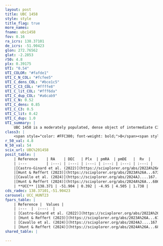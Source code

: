```yaml
---
layout: post
title: UBC 1458
style: style
title_flag: true
more_names: 
fname: ubc1458
fov: 0.16
ra_icrs: 138.37101
de_icrs: -51.90423
glon: 272.76562
glat: -2.2853
r50: 4.8
plx: 0.39175
UTI: "0.54"
UTI_COLOR: "#fafde1"
UTI_C_N_COL: "#fcfee5"
UTI_C_dens_COL: "#bce1c5"
UTI_C_C3_COL: "#ffffe8"
UTI_C_lit_COL: "#fff6da"
UTI_C_dup_COL: "#a6cab9"
UTI_C_N: 0.52
UTI_C_dens: 0.85
UTI_C_C3: 0.5
UTI_C_lit: 0.42
UTI_C_dup: 1.0
UTI_summary: |
    UBC 1458 is a moderately populated, dense object of intermediate C3 quality. It was recently reported in the literature.
class3: |
    <span style="color: #FFC300; font-weight: bold;">B</span><span style="color: #FFC300; font-weight: bold;">B</span>
r_50_val: 4.8
N_50_val: 54
scix_url: UBC%201458
posit_table: |
    | Reference    | RA    | DEC   | Plx  | pmRA  | pmDE   |  Rv  |
    | :---         | :---: | :---: | :---: | :---: | :---: | :---: |
    |[Castro-Ginard et al. (2022)](https://scixplorer.org/abs/2022A%26A...661A.118C) | 138.41 | -51.91 | 0.4 | -4.95 | 4.5 | 6.48 |
    |[Hunt & Reffert (2023)](https://scixplorer.org/abs/2023A%26A...673A.114H) | 138.372 | -51.905 | 0.392 | -4.949 | 4.503 | 1.04 |
    |[Cavallo et al. (2024)](https://scixplorer.org/abs/2024AJ....167...12C) | 138.402 | -51.896 | 0.393 | -- | -- | -- |
    |[Hunt & Reffert (2024)](https://scixplorer.org/abs/2024A%26A...686A..42H) | 138.372 | -51.905 | 0.392 | -4.949 | 4.503 | 1.04 |
    | **UCC** |138.371 | -51.904 | 0.392 | -4.95 | 4.505 | 1.738 | 
cds_radec: 138.37101,-51.90423
carousel: UCC_HUNT23
fpars_table: |
    | Reference |  Values |
    | :---  |  :---:  |
    | [Castro-Ginard et al. (2022)](https://scixplorer.org/abs/2022A%26A...661A.118C) | `AV=1.809, Dist=2355, logAge=8.193` |
    | [Hunt & Reffert (2023)](https://scixplorer.org/abs/2023A%26A...673A.114H) | `AV50=2.651, diffAV50=2.015, MOD50=11.887, logAge50=7.768` |
    | [Cavallo et al. (2024)](https://scixplorer.org/abs/2024AJ....167...12C) | `AV50=2.45, dMod50=11.96, logAge50=7.8, [Fe/H]50=0.63` |
    | [Hunt & Reffert (2024)](https://scixplorer.org/abs/2024A%26A...686A..42H) | `MassJ=513.254` |
shared_table: |
    
---
```


